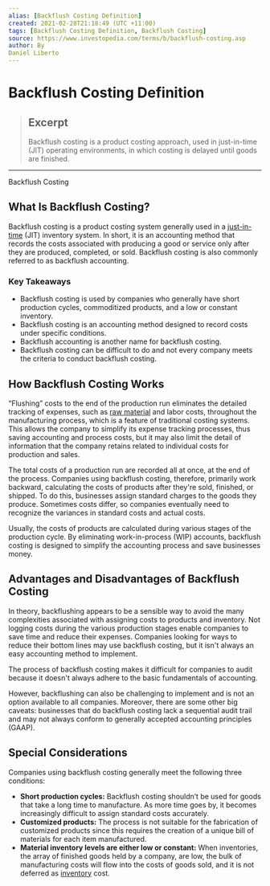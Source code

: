 ```yaml
---
alias: [Backflush Costing Definition]
created: 2021-02-28T21:18:49 (UTC +11:00)
tags: [Backflush Costing Definition, Backflush Costing]
source: https://www.investopedia.com/terms/b/backflush-costing.asp
author: By
Daniel Liberto
---
```


# Backflush Costing Definition

> ## Excerpt
> Backflush costing is a product costing approach, used in just-in-time (JIT) operating environments, in which costing is delayed until goods are finished.

---

Backflush Costing
## What Is Backflush Costing?

Backflush costing is a product costing system generally used in a [just-in-time](https://www.investopedia.com/terms/j/jit.asp) (JIT) inventory system. In short, it is an accounting method that records the costs associated with producing a good or service only after they are produced, completed, or sold. Backflush costing is also commonly referred to as backflush accounting.

### Key Takeaways

-   Backflush costing is used by companies who generally have short production cycles, commoditized products, and a low or constant inventory.
-   Backflush costing is an accounting method designed to record costs under specific conditions. 
-   Backflush accounting is another name for backflush costing. 
-   Backflush costing can be difficult to do and not every company meets the criteria to conduct backflush costing. 

## How Backflush Costing Works

“Flushing” costs to the end of the production run eliminates the detailed tracking of expenses, such as [raw material](https://www.investopedia.com/terms/r/rawmaterials.asp) and labor costs, throughout the manufacturing process, which is a feature of traditional costing systems. This allows the company to simplify its expense tracking processes, thus saving accounting and process costs, but it may also limit the detail of information that the company retains related to individual costs for production and sales.

The total costs of a production run are recorded all at once, at the end of the process. Companies using backflush costing, therefore, primarily work backward, calculating the costs of products after they're sold, finished, or shipped. To do this, businesses assign standard charges to the goods they produce. Sometimes costs differ, so companies eventually need to recognize the variances in standard costs and actual costs.

Usually, the costs of products are calculated during various stages of the production cycle. By eliminating work-in-process (WIP) accounts, backflush costing is designed to simplify the accounting process and save businesses money.

## Advantages and Disadvantages of Backflush Costing

In theory, backflushing appears to be a sensible way to avoid the many complexities associated with assigning costs to products and inventory. Not logging costs during the various production stages enable companies to save time and reduce their expenses. Companies looking for ways to reduce their bottom lines may use backflush costing, but it isn't always an easy accounting method to implement.

The process of backflush costing makes it difficult for companies to audit because it doesn't always adhere to the basic fundamentals of accounting. 

However, backflushing can also be challenging to implement and is not an option available to all companies. Moreover, there are some other big caveats: businesses that do backflush costing lack a sequential audit trail and may not always conform to generally accepted accounting principles (GAAP). 

## Special Considerations

Companies using backflush costing generally meet the following three conditions:

-   **Short production cycles:** Backflush costing shouldn’t be used for goods that take a long time to manufacture. As more time goes by, it becomes increasingly difficult to assign standard costs accurately.
-   **Customized products:** The process is not suitable for the fabrication of customized products since this requires the creation of a unique bill of materials for each item manufactured.
-   **Material inventory levels are either low or constant:** When inventories, the array of finished goods held by a company, are low, the bulk of manufacturing costs will flow into the costs of goods sold, and it is not deferred as [inventory](https://www.investopedia.com/ask/answers/042715/how-do-you-analyze-inventory-balance-sheet.asp) cost.
